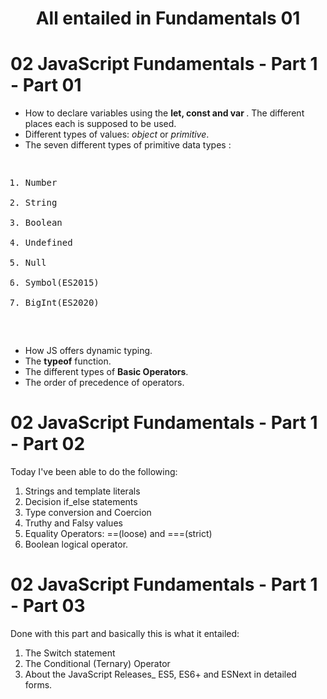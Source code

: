 # <center>All entailed in Fundamentals 01</center>

# 02 JavaScript Fundamentals - Part 1 - Part 01

- How to declare variables using the <strong> let, const and var </strong>. The different places each is supposed to be used.
- Different types of values: <i>object</i> or <i>primitive</i>.
- The seven different types of primitive data types :
<pre>
<ol>
<li>Number</li>
<li>String</li>
<li>Boolean</li>
<li>Undefined</li>
<li>Null</li>
<li>Symbol(ES2015)</li>
<li>BigInt(ES2020)</li>
</ol>
</pre>
- How JS offers dynamic typing.
- The <strong>typeof</strong> function.
- The different types of <strong>Basic Operators</strong>.
- The order of precedence of operators.

# 02 JavaScript Fundamentals - Part 1 - Part 02

Today I've been able to do the following:

1. Strings and template literals
2. Decision if_else statements
3. Type conversion and Coercion
4. Truthy and Falsy values
5. Equality Operators: ==(loose) and ===(strict)
6. Boolean logical operator.

# 02 JavaScript Fundamentals - Part 1 - Part 03

Done with this part and basically this is what it entailed:

1. The Switch statement
2. The Conditional (Ternary) Operator
3. About the JavaScript Releases\_ ES5, ES6+ and ESNext in detailed forms.
